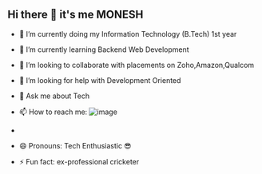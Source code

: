 ## Hi there 👋  it's me MONESH

- 🔭 I’m currently doing my Information Technology (B.Tech) 1st year 

- 🌱 I’m currently learning Backend Web Development
- 👯 I’m looking to collaborate with placements on Zoho,Amazon,Qualcom 
- 🤔 I’m looking for help with Development Oriented
- 💬 Ask me about Tech
- 📫 How to reach me:
![image](https://img.shields.io/badge/Gmail-D14836?style=for-the-badge&logo=gmail&logoColor=white.moneshd16@gmail.com)
-  

- 😄 Pronouns: Tech Enthusiastic 😎
- ⚡ Fun fact: ex-professional cricketer 
